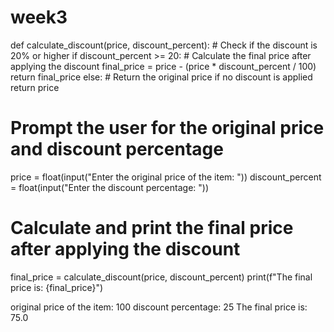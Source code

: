 # week3


def calculate_discount(price, discount_percent):
    # Check if the discount is 20% or higher
    if discount_percent >= 20:
        # Calculate the final price after applying the discount
        final_price = price - (price * discount_percent / 100)
        return final_price
    else:
        # Return the original price if no discount is applied
        return price

# Prompt the user for the original price and discount percentage
price = float(input("Enter the original price of the item: "))
discount_percent = float(input("Enter the discount percentage: "))

# Calculate and print the final price after applying the discount
final_price = calculate_discount(price, discount_percent)
print(f"The final price is: {final_price}")

 original price of the item: 100
discount percentage: 25
The final price is: 75.0
